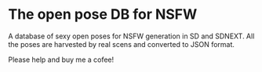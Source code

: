 # The open pose DB for NSFW
A database of sexy open poses for NSFW generation in SD and SDNEXT.
All the poses are harvested by real scens and converted to JSON format.

Please help and buy me a cofee!

